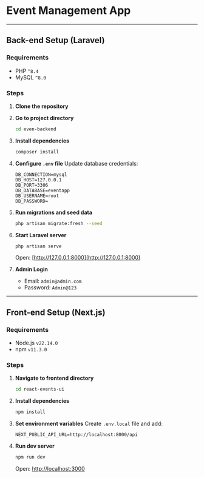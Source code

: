 

# Event Management App

---

##  Back-end Setup (Laravel)

###  Requirements

- PHP `^8.4`
- MySQL `^8.0`

###  Steps

1. **Clone the repository**  
  

2. **Go to project directory**

   ```bash
   cd even-backend
   ```

3. **Install dependencies**

   ```bash
   composer install
   ```

4. **Configure `.env` file**
   Update database credentials:

   ```env
   DB_CONNECTION=mysql
   DB_HOST=127.0.0.1
   DB_PORT=3306
   DB_DATABASE=eventapp
   DB_USERNAME=root
   DB_PASSWORD=
   ```

5. **Run migrations and seed data**

   ```bash
   php artisan migrate:fresh --seed
   ```

6. **Start Laravel server**

   ```bash
   php artisan serve
   ```

   Open: [http://127.0.0.1:8000](http://127.0.0.1:8000)

7. **Admin Login**

   * Email: `admin@admin.com`
   * Password: `Admin@123`

---

##  Front-end Setup (Next.js)

###  Requirements

* Node.js `v22.14.0`
* npm `v11.3.0`

###  Steps

1. **Navigate to frontend directory**

   ```bash
   cd react-events-ui
   ```

2. **Install dependencies**

   ```bash
   npm install
   ```

3. **Set environment variables**
   Create `.env.local` file and add:

   ```env
   NEXT_PUBLIC_API_URL=http://localhost:8000/api
   ```

4. **Run dev server**

   ```bash
   npm run dev
   ```

   Open: [http://localhost:3000](http://localhost:3000)




